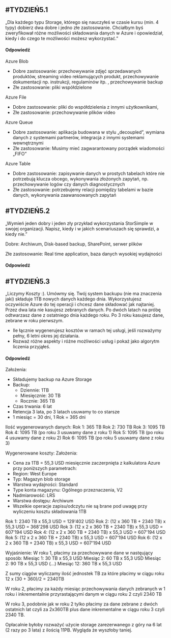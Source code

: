## #TYDZIEŃ5.1 
„Dla każdego typu Storage, którego się nauczyłeś w czasie kursu (min. 4 typy) dobierz dwa dobre i jedno złe zastosowanie. Chciałbym byś zweryfikował różne możliwości składowania danych w Azure i opowiedział, kiedy i do czego te możliwości możesz wykorzystać.”

#### Odpowiedź
Azure Blob 
 * Dobre zastosowanie: przechowywanie zdjęć sprzedawanych produktów, streaming video reklamujących produkt, przechowywanie dokumentacji np. instrukcji, regulaminów itp. , przechowywanie backup
 * Złe zastosowanie: pliki współdzielone

Azure File
 * Dobre zastosowanie: pliki do współdzielenia z innymi użytkownikami, 
 * Złe zastosowanie: przechowywanie plików video

Azure Queue 
 * Dobre zastosowanie: aplikacja budowana w stylu „decoupled”, wymiana danych z systemami partnerów, integracja z innymi systemami wewnętrznymi
 * Złe zastosowanie: Musimy mieć zagwarantowany porządek wiadomości „FIFO”

Azure Table
 * Dobre zastosowanie: zapisywanie danych w prostych tabelach które nie potrzebują klucza obcego, wykonywania złożonych zapytań, np. przechowywanie logów czy danych diagnostycznych
 * Złe zastosowanie: potrzebujemy relacji pomiędzy tabelami w bazie danych, wykonywania zaawansowanych zapytań


## #TYDZIEŃ5.2
„Wymień jeden dobry i jeden zły przykład wykorzystania StorSimple w swojej organizacji. Napisz, kiedy i w jakich scenariuszach się sprawdzi, a kiedy nie.”

Dobre:
Archiwum, Disk-based backup, SharePoint, serwer plików

Złe zastosowanie: 
Real time application, baza danych wysokiej wydajności


#### Odpowiedź


## #TYDZIEŃ5.3
„Liczymy Koszty :). Umówmy się. Twój system backupu (nie ma znaczenia jaki) składuje 1TB nowych danych każdego dnia. Wykorzystujesz oczywiście Azure do tej operacji i chcesz dane składować jak najtaniej. Przez dwa lata nie kasujesz zebranych danych. Po dwóch latach na próbę odtwarzasz dane z ostatniego dnia każdego roku. Po 3 roku kasujesz dane, zebrane w roku pierwszym.

 * Ile łącznie wygenerujesz kosztów w ramach tej usługi, jeśli rozważymy pełny, 6 letni okres jej działania.
 * Rozważ różne aspekty i różne możliwości usług i pokaż jako algorytm liczenia przyjąłeś.


#### Odpowiedź

Założenia:
* Składujemy backup na Azure Storage
* Backup: 
  * Dziennie: 1TB 
  * Miesięcznie: 30 TB
  * Rocznie: 365 TB
* Czas trwania: 6 lat
* Retencja 3 lata, po 3 latach usuwamy to co starsze
* 1 miesiąc = 30 dni, 1 Rok = 365 dni

Ilość wygenerowanych danych:
Rok 1: 365 TB
Rok 2: 730 TB
Rok 3: 1095 TB 
Rok 4: 1095 TB (po roku 3 usuwamy dane z roku 1)
Rok 5: 1095 TB (po roku 4 usuwamy dane z roku 2)
Rok 6: 1095 TB (po roku 5 usuwamy dane z roku 3)

Wygenerowane koszty:
Założenia:
 * Cena za 1TB = 55,3 USD miesięcznie zaczerpnięta z kalkulatora Azure przy poniższych parametrach:
  * Region: West Europe
  * Typ: Magazyn blob storage
  * Warstwa wydajności: Standard
  * Type konta magazynu: Ogólnego przeznaczenia, V2
  * Nadmiarowość: LRS
  * Warstwa dostępu: Archiwum
  * Wszelkie operacje zapisu/odczytu nie są brane pod uwagę przy wyliczeniu kosztu składowania 1TB

Rok 1: 2340 TB x 55,3 USD = 129'402 USD
Rok 2: (12 x 360 TB + 2340 TB) x 55,3 USD = 368'298 USD 
Rok 3: (12 x 2 x 360 TB + 2340 TB) x 55,3 USD = 607'194 USD
Rok 4: (12 x 2 x 360 TB + 2340 TB) x 55,3 USD = 607'194 USD
Rok 5: (12 x 2 x 360 TB + 2340 TB) x 55,3 USD = 607'194 USD
Rok 6: (12 x 2 x 360 TB + 2340 TB) x 55,3 USD = 607'194 USD

Wyjaśnienie: 
W roku 1, płacimy za przechowywane dane w nastęujący sposób:
Miesiąc 1: 30 TB x 55,3 USD
Miesiąc 2: 60 TB x 55,3 USD
Miesiąc 2: 90 TB x 55,3 USD
(...)
Miesiąc 12: 360 TB x 55,3 USD

Z sumy ciągów wyliczamy ilość jednostek TB za które płacimy w ciągu roku 12 x (30 + 360)/2 = 2340TB

W roku 2, płacimy za każdy miesiąc przechowywania danych zebranych w 1 roku i  inkrementalnie przyrastającymi danym w ciągu roku 2 czyli 2340 TB

W roku 3, podobnie jak w roku 2 tylko płacimy za dane zebrane z dwóch ostatnich lat czyli za 2x360TB plus dane inkrementalne w ciągu roku 3 czyli 2340 TB. 

Opłacalnie byłoby rozważyć użycie storage zarezerwanego z góry na 6 lat (2 razy po 3 lata) z ilością 11PB. Wygląda że wyszłoby taniej. 
